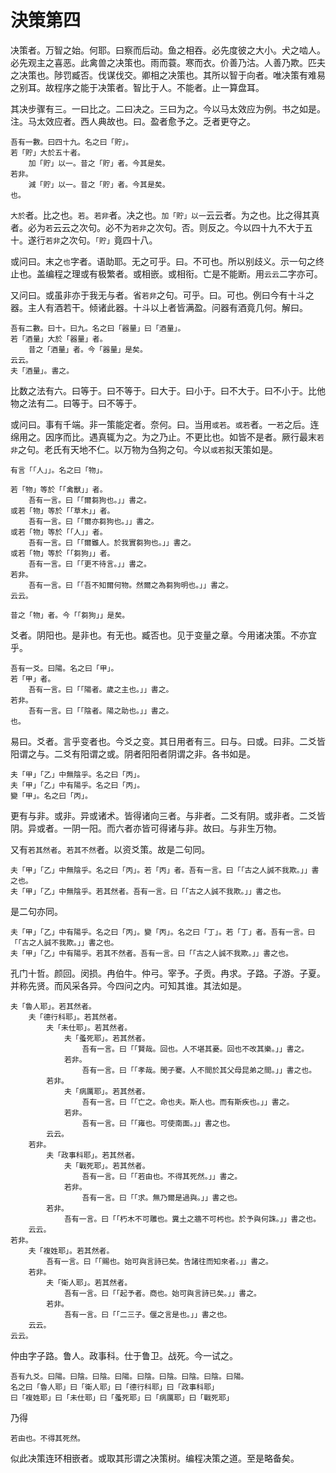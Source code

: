 # 決策第四

决策者。万智之始。何耶。曰察而后动。鱼之相吞。必先度彼之大小。犬之啮人。必先观主之喜恶。此禽兽之决策也。雨而蓑。寒而衣。价善乃沽。人善乃欺。匹夫之决策也。陟罚臧否。伐谋伐交。卿相之决策也。其所以智于向者。唯决策有难易之别耳。故程序之能于决策者。智比于人。不能者。止一算盘耳。

其决步骤有三。一曰比之。二曰决之。三曰为之。今以马太效应为例。书之如是。注。马太效应者。西人典故也。曰。盈者愈予之。乏者更夺之。

```
吾有一數。曰四十九。名之曰「貯」。
若「貯」大於五十者。
	加「貯」以一。昔之「貯」者。今其是矣。
若非。
	減「貯」以一。昔之「貯」者。今其是矣。
也。
```

`大於`者。比之也。`若`。`若非`者。决之也。`加「貯」以一`云云者。为之也。比之得其真者。必为`若`云云之次句。必不为`若非`之次句。否。则反之。今以四十九不大于五十。遂行`若非`之次句。`「貯」`竟四十八。

或问曰。末之`也`字者。语助耶。无之可乎。曰。不可也。所以别歧义。示一句之终止也。盖编程之理或有极繁者。或相嵌。或相衔。亡是不能断。用`云云`二字亦可。

又问曰。或虽非亦于我无与者。省`若非`之句。可乎。曰。可也。例曰今有十斗之器。主人有酒若干。倾诸此器。十斗以上者皆满盈。问器有酒竟几何。解曰。

```
吾有二數。曰十。曰九。名之曰「器量」曰「酒量」。
若「酒量」大於「器量」者。
	昔之「酒量」者。今「器量」是矣。
云云。
夫「酒量」。書之。
```

比数之法有六。曰等于。曰不等于。曰大于。曰小于。曰不大于。曰不小于。比他物之法有二。曰等于。曰不等于。

或问曰。事有千端。非一策能定者。奈何。曰。当用`或若`。`或若`者。一`若`之后。连绵用之。因序而比。遇真辄为之。为之乃止。不更比也。如皆不是者。厥行最末`若非`之句。老氏有天地不仁。以万物为刍狗之句。今以`或若`拟天策如是。

```
有言「「人」」。名之曰「物」。

若「物」等於「「禽獸」」者。
	吾有一言。曰「「爾芻狗也。」」書之。
或若「物」等於「「草木」」者。
	吾有一言。曰「「爾亦芻狗也。」」書之。
或若「物」等於「「人」」者。
	吾有一言。曰「「爾雖人。於我實芻狗也。」」書之。
或若「物」等於「「芻狗」」者。
	吾有一言。曰「「更不待言。」」書之。
若非。
	吾有一言。曰「「吾不知爾何物。然爾之為芻狗明也。」」書之。
云云。

昔之「物」者。今「「芻狗」」是矣。
```

爻者。阴阳也。是非也。有无也。臧否也。见于变量之章。今用诸决策。不亦宜乎。

```
吾有一爻。曰陽。名之曰「甲」。
若「甲」者。
	吾有一言。曰「「陽者。歲之主也。」」書之。
若非。
	吾有一言。曰「「陰者。陽之助也。」」書之。
也。
```

易曰。爻者。言乎变者也。今爻之变。其日用者有三。曰与。曰或。曰非。二爻皆阳谓之与。二爻有阳谓之或。阴者阳阳者阴谓之非。各书如是。

```
夫「甲」「乙」中無陰乎。名之曰「丙」。
夫「甲」「乙」中有陽乎。名之曰「丙」。
變「甲」。名之曰「丙」。
```

更有与非。或非。异或诸术。皆得诸向三者。与非者。二爻有阴。或非者。二爻皆阴。异或者。一阴一阳。而六者亦皆可得诸与非。故曰。与非生万物。

又有`若其然者`。`若其不然`者。以资爻策。故是二句同。

```
夫「甲」「乙」中無陰乎。名之曰「丙」。若「丙」者。吾有一言。曰「「古之人誠不我欺。」」書之也。
夫「甲」「乙」中無陰乎。若其然者。吾有一言。曰「「古之人誠不我欺。」」書之也。
```

是二句亦同。

```
夫「甲」「乙」中有陽乎。名之曰「丙」。變「丙」。名之曰「丁」。若「丁」者。吾有一言。曰「「古之人誠不我欺。」」書之也。
夫「甲」「乙」中有陽乎。若其不然者。吾有一言。曰「「古之人誠不我欺。」」書之也。
```

孔门十哲。颜回。闵损。冉伯牛。仲弓。宰予。子贡。冉求。子路。子游。子夏。并称先贤。而风采各异。今四问之内。可知其谁。其法如是。

```
夫「魯人耶」。若其然者。
	夫「德行科耶」。若其然者。
		夫「未仕耶」。若其然者。
			夫「蚤死耶」。若其然者。
				吾有一言。曰「「賢哉。回也。人不堪其憂。回也不改其樂。」」書之。
			若非。
				吾有一言。曰「「孝哉。閔子騫。人不間於其父母昆弟之間。」」書之也。
		若非。
			夫「病厲耶」。若其然者。
				吾有一言。曰「「亡之。命也夫。斯人也。而有斯疾也。」」書之。
			若非。
				吾有一言。曰「「雍也。可使南面。」」書之也。
		云云。
	若非。
		夫「政事科耶」。若其然者。
			夫「戰死耶」。若其然者。
				吾有一言。曰「「若由也。不得其死然。」」書之。
			若非。
				吾有一言。曰「「求。無乃爾是過與。」」書之也。
		若非。
			吾有一言。曰「「朽木不可雕也。糞土之牆不可杇也。於予與何誅。」」書之也。
	云云。
若非。
	夫「複姓耶」。若其然者。
		吾有一言。曰「「賜也。始可與言詩已矣。告諸往而知來者。」」書之。
	若非。
		夫「衛人耶」。若其然者。
			吾有一言。曰「「起予者。商也。始可與言詩已矣。」」書之。
		若非。
			吾有一言。曰「「二三子。偃之言是也。」」書之也。
	云云。
云云。
```

仲由字子路。鲁人。政事科。仕于鲁卫。战死。今一试之。

```
吾有九爻。曰陽。曰陰。曰陰。曰陽。曰陰。曰陰。曰陰。曰陰。曰陽。
名之曰「魯人耶」曰「衛人耶」曰「德行科耶」曰「政事科耶」
曰「複姓耶」曰「未仕耶」曰「蚤死耶」曰「病厲耶」曰「戰死耶」
```

乃得

```
若由也。不得其死然。
```

似此决策连环相嵌者。或取其形谓之决策树。编程决策之道。至是略备矣。
